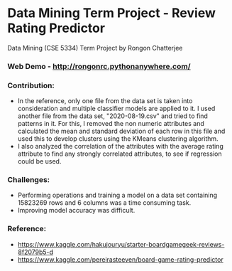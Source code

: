 # Data Mining Term Project - Review Rating Predictor
Data Mining (CSE 5334) Term Project by Rongon Chatterjee
### Web Demo - http://rongonrc.pythonanywhere.com/
### Contribution:
* In the reference, only one file from the data set is taken into consideration and multiple classifier models are applied to it. I used another file from the data set, "2020-08-19.csv" and tried to find patterns in it. For this, I removed the non numeric attributes and calculated the mean and standard deviation of each row in this file and used this to  develop clusters using the KMeans clustering algorithm.
* I also analyzed the correlation of the attributes with the average rating attribute to find any strongly correlated attributes, to see if regression could be used.
### Challenges:
* Performing operations and training a model on a data set containing 15823269 rows and 6 columns was a time consuming task.
* Improving model accuracy was difficult.
### Reference:
* https://www.kaggle.com/hakujouryu/starter-boardgamegeek-reviews-8f2079b5-d
* https://www.kaggle.com/pereirasteeven/board-game-rating-predictor
